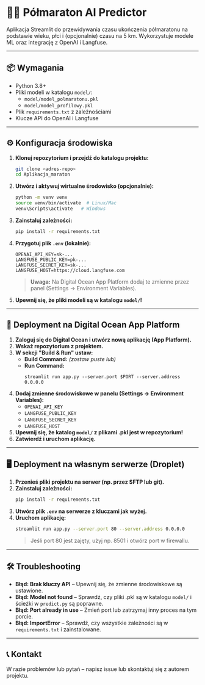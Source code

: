 # 🏃‍♂️ Półmaraton AI Predictor

Aplikacja Streamlit do przewidywania czasu ukończenia półmaratonu na podstawie wieku, płci i (opcjonalnie) czasu na 5 km. Wykorzystuje modele ML oraz integrację z OpenAI i Langfuse.

---

## 📦 Wymagania
- Python 3.8+
- Pliki modeli w katalogu `model/`:
  - `model/model_polmaratonu.pkl`
  - `model/model_profilowy.pkl`
- Plik `requirements.txt` z zależnościami
- Klucze API do OpenAI i Langfuse

---

## ⚙️ Konfiguracja środowiska

1. **Klonuj repozytorium i przejdź do katalogu projektu:**
   ```bash
   git clone <adres-repo>
   cd Aplikacja_maraton
   ```

2. **Utwórz i aktywuj wirtualne środowisko (opcjonalnie):**
   ```bash
   python -m venv venv
   source venv/bin/activate  # Linux/Mac
   venv\Scripts\activate   # Windows
   ```

3. **Zainstaluj zależności:**
   ```bash
   pip install -r requirements.txt
   ```

4. **Przygotuj plik `.env` (lokalnie):**
   ```env
   OPENAI_API_KEY=sk-...
   LANGFUSE_PUBLIC_KEY=pk-...
   LANGFUSE_SECRET_KEY=sk-...
   LANGFUSE_HOST=https://cloud.langfuse.com
   ```
   > **Uwaga:** Na Digital Ocean App Platform dodaj te zmienne przez panel (Settings → Environment Variables).

5. **Upewnij się, że pliki modeli są w katalogu `model/`!**

---

## 🚀 Deployment na Digital Ocean App Platform

1. **Zaloguj się do Digital Ocean i utwórz nową aplikację (App Platform).**
2. **Wskaż repozytorium z projektem.**
3. **W sekcji "Build & Run" ustaw:**
   - **Build Command:** *(zostaw puste lub)*
   - **Run Command:**
     ```
     streamlit run app.py --server.port $PORT --server.address 0.0.0.0
     ```
4. **Dodaj zmienne środowiskowe w panelu (Settings → Environment Variables):**
   - `OPENAI_API_KEY`
   - `LANGFUSE_PUBLIC_KEY`
   - `LANGFUSE_SECRET_KEY`
   - `LANGFUSE_HOST`
5. **Upewnij się, że katalog `model/` z plikami .pkl jest w repozytorium!**
6. **Zatwierdź i uruchom aplikację.**

---

## 🖥️ Deployment na własnym serwerze (Droplet)

1. **Przenieś pliki projektu na serwer (np. przez SFTP lub git).**
2. **Zainstaluj zależności:**
   ```bash
   pip install -r requirements.txt
   ```
3. **Utwórz plik `.env` na serwerze z kluczami jak wyżej.**
4. **Uruchom aplikację:**
   ```bash
   streamlit run app.py --server.port 80 --server.address 0.0.0.0
   ```
   > Jeśli port 80 jest zajęty, użyj np. 8501 i otwórz port w firewallu.

---

## 🛠️ Troubleshooting
- **Błąd: Brak kluczy API** – Upewnij się, że zmienne środowiskowe są ustawione.
- **Błąd: Model not found** – Sprawdź, czy pliki .pkl są w katalogu `model/` i ścieżki w `predict.py` są poprawne.
- **Błąd: Port already in use** – Zmień port lub zatrzymaj inny proces na tym porcie.
- **Błąd: ImportError** – Sprawdź, czy wszystkie zależności są w `requirements.txt` i zainstalowane.

---

## 📞 Kontakt
W razie problemów lub pytań – napisz issue lub skontaktuj się z autorem projektu. 